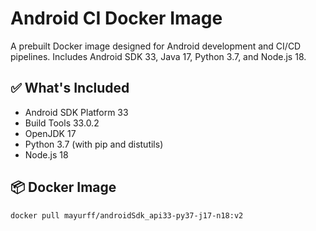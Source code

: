 # Android CI Docker Image

A prebuilt Docker image designed for Android development and CI/CD pipelines. Includes Android SDK 33, Java 17, Python 3.7, and Node.js 18.

## ✅ What's Included

- Android SDK Platform 33
- Build Tools 33.0.2
- OpenJDK 17
- Python 3.7 (with pip and distutils)
- Node.js 18

## 📦 Docker Image

```bash
docker pull mayurff/androidSdk_api33-py37-j17-n18:v2
